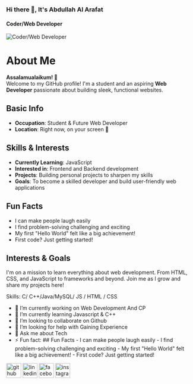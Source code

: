### Hi there 👋, It's Abdullah Al Arafat
#### Coder/Web Developer
![Coder/Web Developer](https://scontent.fdac138-1.fna.fbcdn.net/v/t39.30808-6/431663895_3350458598584559_6174519911591650071_n.jpg?_nc_cat=100&ccb=1-7&_nc_sid=a5f93a&_nc_ohc=_u9uukaWfx0Q7kNvgFaniEZ&_nc_zt=23&_nc_ht=scontent.fdac138-1.fna&_nc_gid=A8hI4v-vqFOWjtM3Ry6NZ4o&oh=00_AYDsWjZVQ3OJriKh_qFG9adweZ_WF25ea_EprsZLa1kRGg&oe=6719A16F)

# About Me

**Assalamualaikum! 👋**  
Welcome to my GitHub profile! I'm a student and an aspiring **Web Developer** passionate about building sleek, functional websites.

## Basic Info
- **Occupation**: Student & Future Web Developer
- **Location**: Right now, on your screen 📱

## Skills & Interests
- **Currently Learning**: JavaScript
- **Interested in**: Frontend and Backend development
- **Projects**: Building personal projects to sharpen my skills
- **Goals**: To become a skilled developer and build user-friendly web applications
## Fun Facts
- I can make people laugh easily
- I find problem-solving  challenging and exciting
- My first "Hello World"  felt like a big achievement!
- First code? Just getting started!

## Interests & Goals
I'm on a mission to learn everything about web development. From HTML, CSS, and JavaScript to frameworks and beyond. Join me as I grow and share my projects here!


Skills: C/ C++/Java/MySQL/ JS / HTML / CSS

- 🔭 I’m currently working on Web Development And CP 
- 🌱 I’m currently learning Javascript & C++ 
- 👯 I’m looking to collaborate on Github 
- 🤔 I’m looking for help with Gaining Experience  
- 💬 Ask me about Tech 
- ⚡ Fun fact: ## Fun Facts - I can make people laugh easily - I find problem-solving  challenging and exciting - My first "Hello World"  felt like a big achievement! - First code? Just getting started! 


[<img src='https://cdn.jsdelivr.net/npm/simple-icons@3.0.1/icons/github.svg' alt='github' height='40'>](https://github.com/HASTAR17)  [<img src='https://cdn.jsdelivr.net/npm/simple-icons@3.0.1/icons/linkedin.svg' alt='linkedin' height='40'>](https://www.linkedin.com/in/hastar17/)  [<img src='https://cdn.jsdelivr.net/npm/simple-icons@3.0.1/icons/facebook.svg' alt='facebook' height='40'>](https://www.facebook.com/HASTAR17)  [<img src='https://cdn.jsdelivr.net/npm/simple-icons@3.0.1/icons/instagram.svg' alt='instagram' height='40'>](https://www.instagram.com/a.a.arafat/)  

